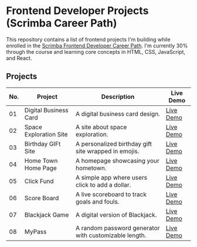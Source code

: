 # Frontend Developer Projects (Scrimba Career Path)

This repository contains a list of frontend projects I'm building while enrolled in the [Scrimba Frontend Developer Career Path](https://scrimba.com/learn/frontend). I'm currently 30% through the course and learning core concepts in HTML, CSS, JavaScript, and React.

## Projects

| No. | Project                         | Description                                                        | Live Demo                    |
|-----|---------------------------------|--------------------------------------------------------------------|------------------------------|
| 01  | Digital Business Card           | A digital business card design.                                    | [Live Demo](https://mona-lisa-business-card.vercel.app)     |
| 02  | Space Exploration Site          | A site about space exploration.                                    | [Live Demo](https://space-exploration-tau.vercel.app)     |
| 03  | Birthday GIFt Site              | A personalized birthday gift site wrapped in emojis.               | [Live Demo](https://birthday-gif-t.vercel.app)     |
| 04  | Home Town Home Page             | A homepage showcasing your hometown.                               | [Live Demo](https://hometown-home-page.vercel.app)     |
| 05  | Click Fund                      | A simple app where users click to add a dollar.                    | [Live Demo](https://click-fund-app.vercel.app)     |
| 06  | Score Board                     | A live scoreboard to track goals and fouls.                        | [Live Demo](https://el-clasico-scoreboard.vercel.app)     |
| 07  | Blackjack Game                  | A digital version of Blackjack.                                    | [Live Demo](https://black-jack-liart.vercel.app)     |
| 08  | MyPass                          | A random password generator with customizable length.             | [Live Demo](https://my-pass-liard.vercel.app)     |
